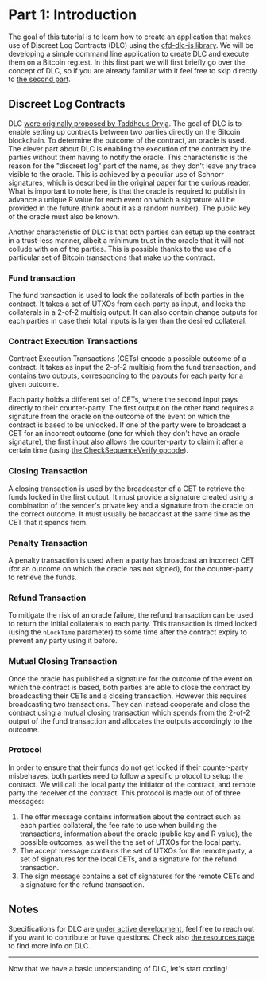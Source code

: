 # Part 1: Introduction

The goal of this tutorial is to learn how to create an application that makes use of Discreet Log Contracts (DLC) using the [cfd-dlc-js library](https://github.com/p2pderivatives/cfd-dlc-js).
We will be developing a simple command line application to create DLC and execute them on a Bitcoin regtest.
In this first part we will first briefly go over the concept of DLC, so if you are already familiar with it feel free to skip directly to [the second part](./part2.md).

## Discreet Log Contracts

DLC [were originally proposed by Taddheus Dryja](https://adiabat.github.io/dlc.pdf).
The goal of DLC is to enable setting up contracts between two parties directly on the Bitcoin blockchain.
To determine the outcome of the contract, an oracle is used.
The clever part about DLC is enabling the execution of the contract by the parties without them having to notify the oracle.
This characteristic is the reason for the "discreet log" part of the name, as they don't leave any trace visible to the oracle.
This is achieved by a peculiar use of Schnorr signatures, which is described in [the original paper](https://adiabat.github.io/dlc.pdf) for the curious reader.
What is important to note here, is that the oracle is required to publish in advance a unique R value for each event on which a signature will be provided in the future (think about it as a random number).
The public key of the oracle must also be known.

Another characteristic of DLC is that both parties can setup up the contract in a trust-less manner, albeit a minimum trust in the oracle that it will not collude with on of the parties.
This is possible thanks to the use of a particular set of Bitcoin transactions that make up the contract.

### Fund transaction

The fund transaction is used to lock the collaterals of both parties in the contract. It takes a set of UTXOs from each party as input, and locks the collaterals in a 2-of-2 multisig output.
It can also contain change outputs for each parties in case their total inputs is larger than the desired collateral.

### Contract Execution Transactions

Contract Execution Transactions (CETs) encode a possible outcome of a contract.
It takes as input the 2-of-2 multisig from the fund transaction, and contains two outputs, corresponding to the payouts for each party for a given outcome.

Each party holds a different set of CETs, where the second input pays directly to their counter-party.
The first output on the other hand requires a signature from the oracle on the outcome of the event on which the contract is based to be unlocked.
If one of the party were to broadcast a CET for an incorrect outcome (one for which they don't have an oracle signature), the first input also allows the counter-party to claim it after a certain time (using [the CheckSequenceVerify opcode](https://github.com/bitcoin/bips/blob/master/bip-0112.mediawiki)).

### Closing Transaction

A closing transaction is used by the broadcaster of a CET to retrieve the funds locked in the first output.
It must provide a signature created using a combination of the sender's private key and a signature from the oracle on the correct outcome.
It must usually be broadcast at the same time as the CET that it spends from.

### Penalty Transaction

A penalty transaction is used when a party has broadcast an incorrect CET (for an outcome on which the oracle has not signed), for the counter-party to retrieve the funds.

### Refund Transaction

To mitigate the risk of an oracle failure, the refund transaction can be used to return the initial collaterals to each party.
This transaction is timed locked (using the `nLockTime` parameter) to some time after the contract expiry to prevent any party using it before.

### Mutual Closing Transaction

Once the oracle has published a signature for the outcome of the event on which the contract is based, both parties are able to close the contract by broadcasting their CETs and a closing transaction.
However this requires broadcasting two transactions.
They can instead cooperate and close the contract using a mutual closing transaction which spends from the 2-of-2 output of the fund transaction and allocates the outputs accordingly to the outcome.

### Protocol

In order to ensure that their funds do not get locked if their counter-party misbehaves, both parties need to follow a specific protocol to setup the contract.
We will call the local party the initiator of the contract, and remote party the receiver of the contract.
This protocol is made out of of three messages:

1. The offer message contains information about the contract such as each parties collateral, the fee rate to use when building the transactions, information about the oracle (public key and R value), the possible outcomes, as well the the set of UTXOs for the local party.
1. The accept message contains the set of UTXOs for the remote party, a set of signatures for the local CETs, and a signature for the refund transaction.
1. The sign message contains a set of signatures for the remote CETs and a signature for the refund transaction.

## Notes

Specifications for DLC are [under active development](https://github.com/discreetlogcontracts/dlcspecs/), feel free to reach out if you want to contribute or have questions.
Check also [the resources page](https://github.com/discreetlogcontracts/dlcspecs/blob/master/Resources.md) to find more info on DLC.

---

Now that we have a basic understanding of DLC, let's start coding!
